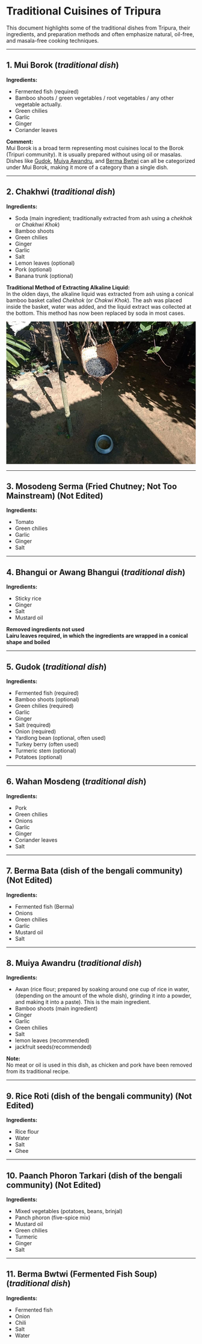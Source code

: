 # Traditional Cuisines of Tripura

This document highlights some of the traditional dishes from Tripura, their ingredients, and preparation methods and often emphasize natural, oil-free, and masala-free cooking techniques.

---

## 1. Mui Borok  (*traditional dish*)
**Ingredients:**  
- Fermented fish (required)  
- Bamboo shoots / green vegetables / root vegetables / any other vegetable actually.  
- Green chilies  
- Garlic  
- Ginger  
- Coriander leaves  

**Comment:**  
Mui Borok is a broad term representing most cuisines local to the Borok (Tripuri community). It is usually prepared without using oil or masalas. Dishes like [Gudok](#5-gudok), [Muiya Awandru](#8-muiya-awandru), and [Berma Bwtwi](#11-berma-bwtwi-fermented-fish-soup) can all be categorized under Mui Borok, making it more of a category than a single dish.  

---

## 2. Chakhwi  (*traditional dish*)
**Ingredients:**  
- Soda (main ingredient; traditionally extracted from ash using a  *chekhok* or *Chakhwi Khok*)  
- Bamboo shoots  
- Green chilies  
- Ginger  
- Garlic  
- Salt  
- Lemon leaves (optional)  
- Pork (optional)  
- Banana trunk (optional)  

**Traditional Method of Extracting Alkaline Liquid:**  
In the olden days, the alkaline liquid was extracted from ash using a conical bamboo basket called *Chekhok* (or *Chakwi Khok*). The ash was placed inside the basket, water was added, and the liquid extract was collected at the bottom. This method has now been replaced by soda in most cases.  

![Traditional Method of Extracting Alkaline Liquid](chekhok.jpg)

---

## 3. Mosodeng Serma (Fried Chutney; Not Too Mainstream) (**Not Edited**)  
**Ingredients:**  
- Tomato  
- Green chilies  
- Garlic  
- Ginger  
- Salt  

---

## 4. Bhangui or Awang Bhangui  (*traditional dish*)
**Ingredients:**  
- Sticky rice  
- Ginger  
- Salt  
- Mustard oil
  

**Removed ingredients not used**  
**Lairu leaves required, in which the ingredients are wrapped in a conical shape and boiled**

---

## 5. Gudok  (*traditional dish*)
**Ingredients:**  
- Fermented fish (required)  
- Bamboo shoots (optional)  
- Green chilies (required)  
- Garlic  
- Ginger  
- Salt (required)  
- Onion (required)  
- Yardlong bean (optional, often used)  
- Turkey berry (often used)  
- Turmeric stem (optional)  
- Potatoes (optional)  

---

## 6. Wahan Mosdeng  (*traditional dish*)
**Ingredients:**  
- Pork  
- Green chilies  
- Onions  
- Garlic  
- Ginger  
- Coriander leaves  
- Salt  

---

## 7. Berma Bata (dish of the bengali community) (**Not Edited**)  
**Ingredients:**  
- Fermented fish (Berma)  
- Onions  
- Green chilies  
- Garlic  
- Mustard oil  
- Salt  

---

## 8. Muiya Awandru  (*traditional dish*)
**Ingredients:**  
- Awan (rice flour; prepared by soaking around one cup of rice in water, (depending on the amount of the whole dish), grinding it into a powder, and making it into a paste). This is the main ingredient.
- Bamboo shoots (main ingredient)  
- Ginger  
- Garlic  
- Green chilies  
- Salt
- lemon leaves (recommended)
- jackfruit seeds(recommended)

**Note:**  
No meat or oil is used in this dish, as chicken and pork have been removed from its traditional recipe.

---

## 9. Rice Roti  (dish of the bengali community) (**Not Edited**)  
**Ingredients:**  
- Rice flour  
- Water  
- Salt  
- Ghee  

---

## 10. Paanch Phoron Tarkari (dish of the bengali community) (**Not Edited**)  
**Ingredients:**  
- Mixed vegetables (potatoes, beans, brinjal)  
- Panch phoron (five-spice mix)  
- Mustard oil  
- Green chilies  
- Turmeric  
- Ginger  
- Salt  

---

## 11. Berma Bwtwi (Fermented Fish Soup)  (*traditional dish*)
**Ingredients:**  
- Fermented fish  
- Onion  
- Chili  
- Salt  
- Water  
